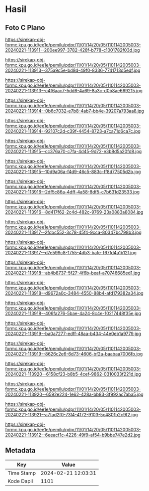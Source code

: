 # Hasil

## Foto C Plano

https://sirekap-obj-formc.kpu.go.id/ee1e/pemilu/pdpr/11/01/14/20/05/1101142005003-20240221-113911--200ee997-3782-428f-b778-c1001782f03d.jpg

https://sirekap-obj-formc.kpu.go.id/ee1e/pemilu/pdpr/11/01/14/20/05/1101142005003-20240221-113913--375a9c5e-bd8d-49f0-8336-7741713d5edf.jpg

https://sirekap-obj-formc.kpu.go.id/ee1e/pemilu/pdpr/11/01/14/20/05/1101142005003-20240221-113913--c4f6aac7-5dd6-4a69-8a3c-d0b8ae669215.jpg

https://sirekap-obj-formc.kpu.go.id/ee1e/pemilu/pdpr/11/01/14/20/05/1101142005003-20240221-113914--0b6c7032-e7b8-4ab7-bb4e-39207a793aa8.jpg

https://sirekap-obj-formc.kpu.go.id/ee1e/pemilu/pdpr/11/01/14/20/05/1101142005003-20240221-113914--92107c2d-c39f-4454-8723-a7ca71d6ca7c.jpg

https://sirekap-obj-formc.kpu.go.id/ee1e/pemilu/pdpr/11/01/14/20/05/1101142005003-20240221-113915--cc376a70-c7fa-4d45-9d72-e3b8d5a20fd8.jpg

https://sirekap-obj-formc.kpu.go.id/ee1e/pemilu/pdpr/11/01/14/20/05/1101142005003-20240221-113915--10d9a06a-f4d9-46c5-883c-ff8d77505d2b.jpg

https://sirekap-obj-formc.kpu.go.id/ee1e/pemilu/pdpr/11/01/14/20/05/1101142005003-20240221-113916--2df5c86a-4dff-4a58-8df5-c7b631d23533.jpg

https://sirekap-obj-formc.kpu.go.id/ee1e/pemilu/pdpr/11/01/14/20/05/1101142005003-20240221-113916--8d417f62-2c4d-482c-9769-23a0883a8084.jpg

https://sirekap-obj-formc.kpu.go.id/ee1e/pemilu/pdpr/11/01/14/20/05/1101142005003-20240221-113917--2fcbc552-3c78-45f4-9cca-80347bc798b3.jpg

https://sirekap-obj-formc.kpu.go.id/ee1e/pemilu/pdpr/11/01/14/20/05/1101142005003-20240221-113917--d7e599c8-1755-4db3-bafe-f67fd4a1b12f.jpg

https://sirekap-obj-formc.kpu.go.id/ee1e/pemilu/pdpr/11/01/14/20/05/1101142005003-20240221-113918--ab4b8737-5f27-4f6b-beaf-a70746685ed1.jpg

https://sirekap-obj-formc.kpu.go.id/ee1e/pemilu/pdpr/11/01/14/20/05/1101142005003-20240221-113918--d9672a0c-3484-4550-88b4-afd179382a34.jpg

https://sirekap-obj-formc.kpu.go.id/ee1e/pemilu/pdpr/11/01/14/20/05/1101142005003-20240221-113918--406fa276-5bae-4a24-8c4e-10217448f35e.jpg

https://sirekap-obj-formc.kpu.go.id/ee1e/pemilu/pdpr/11/01/14/20/05/1101142005003-20240221-113919--ba0a7277-edff-48aa-b434-44e0eb1a9779.jpg

https://sirekap-obj-formc.kpu.go.id/ee1e/pemilu/pdpr/11/01/14/20/05/1101142005003-20240221-113919--8626c2e6-6d73-4606-bf2a-baabaa7006fb.jpg

https://sirekap-obj-formc.kpu.go.id/ee1e/pemilu/pdpr/11/01/14/20/05/1101142005003-20240221-113920--6158cf23-b8b5-4cef-9862-0310033f221d.jpg

https://sirekap-obj-formc.kpu.go.id/ee1e/pemilu/pdpr/11/01/14/20/05/1101142005003-20240221-113920--6592e224-1e62-428a-bb83-3f992ac7aba5.jpg

https://sirekap-obj-formc.kpu.go.id/ee1e/pemilu/pdpr/11/01/14/20/05/1101142005003-20240221-113921--a7fad2f0-73f4-4172-9103-5c4801b2c9f2.jpg

https://sirekap-obj-formc.kpu.go.id/ee1e/pemilu/pdpr/11/01/14/20/05/1101142005003-20240221-113912--6eeacf1c-4226-49f9-af54-b9bbe747e2d2.jpg


## Metadata

| Key        | Value               |
| ---------- | ------------------- |
| Time Stamp | 2024-02-21 12:03:31 |
| Kode Dapil | 1101                |



